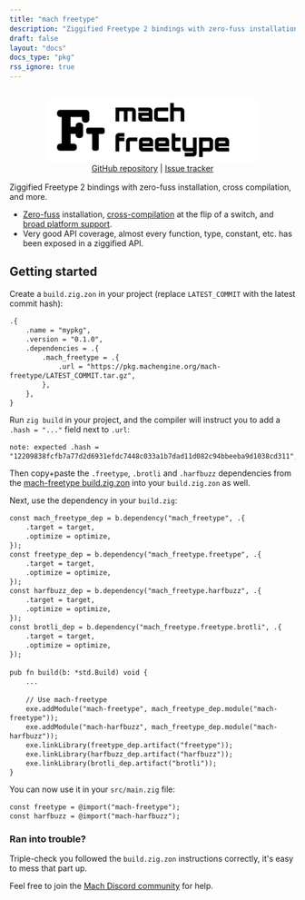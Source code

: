 ```yaml
---
title: "mach freetype"
description: "Ziggified Freetype 2 bindings with zero-fuss installation, cross compilation, and more."
draft: false
layout: "docs"
docs_type: "pkg"
rss_ignore: true
---
```


<div style="display: flex; flex-direction: column; justify-content: space-between; align-items: center; margin-bottom: 1rem;">
    <picture>
        <source media="(prefers-color-scheme: dark)" srcset="/assets/mach/freetype-full-dark.svg">
        <img alt="mach-freetype" src="/assets/mach/freetype-full-light.svg" style="height: 7rem; margin-top: 1rem;">
    </picture>
    <span>
        <a href="https://github.com/hexops/mach-freetype">GitHub repository</a> | <a href="https://github.com/hexops/mach/issues?q=is%3Aissue+is%3Aopen+label%3Afreetype">Issue tracker</a>
    </span>
</div>

Ziggified Freetype 2 bindings with zero-fuss installation, cross compilation, and more.

* [Zero-fuss](../../about/goals#zero-fuss-installation) installation, [cross-compilation](../../about/goals#seamless-cross-compilation) at the flip of a switch, and [broad platform support](../../about/platforms).
* Very good API coverage, almost every function, type, constant, etc. has been exposed in a ziggified API.

## Getting started

Create a `build.zig.zon` in your project (replace `LATEST_COMMIT` with the latest commit hash):

```zig
.{
    .name = "mypkg",
    .version = "0.1.0",
    .dependencies = .{
        .mach_freetype = .{
            .url = "https://pkg.machengine.org/mach-freetype/LATEST_COMMIT.tar.gz",
        },
    },
}
```

Run `zig build` in your project, and the compiler will instruct you to add a `.hash = "..."` field next to `.url`:

```
note: expected .hash = "12209838fcfb7a77d2d6931efdc7448c033a1b7dad11d082c94bbeeba9d1038cd311",
```

Then copy+paste the `.freetype`, `.brotli` and `.harfbuzz` dependencies from the [mach-freetype build.zig.zon](https://github.com/hexops/mach-freetype/blob/main/build.zig.zon) into your `build.zig.zon` as well.

Next, use the dependency in your `build.zig`:

```zig
const mach_freetype_dep = b.dependency("mach_freetype", .{
    .target = target,
    .optimize = optimize,
});
const freetype_dep = b.dependency("mach_freetype.freetype", .{
    .target = target,
    .optimize = optimize,
});
const harfbuzz_dep = b.dependency("mach_freetype.harfbuzz", .{
    .target = target,
    .optimize = optimize,
});
const brotli_dep = b.dependency("mach_freetype.freetype.brotli", .{
    .target = target,
    .optimize = optimize,
});

pub fn build(b: *std.Build) void {
    ...

    // Use mach-freetype
    exe.addModule("mach-freetype", mach_freetype_dep.module("mach-freetype"));
    exe.addModule("mach-harfbuzz", mach_freetype_dep.module("mach-harfbuzz"));
    exe.linkLibrary(freetype_dep.artifact("freetype"));
    exe.linkLibrary(harfbuzz_dep.artifact("harfbuzz"));
    exe.linkLibrary(brotli_dep.artifact("brotli"));
}
```

You can now use it in your `src/main.zig` file:

```zig
const freetype = @import("mach-freetype");
const harfbuzz = @import("mach-harfbuzz");
```

### Ran into trouble?

Triple-check you followed the `build.zig.zon` instructions correctly, it's easy to mess that part up.

Feel free to join the [Mach Discord community](../../discord) for help.
